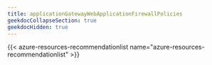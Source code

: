 ```yaml
---
title: applicationGatewayWebApplicationFirewallPolicies
geekdocCollapseSection: true
geekdocHidden: true
---
```


{{< azure-resources-recommendationlist name="azure-resources-recommendationlist" >}}
